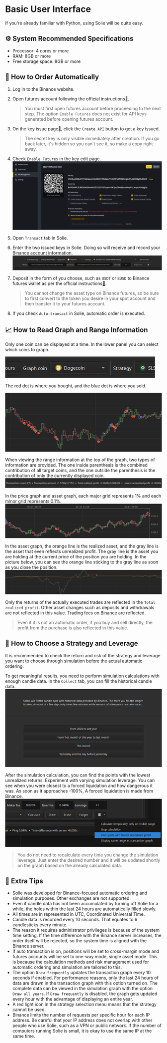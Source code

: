 # Basic User Interface

If you're already familiar with Python, using Solie will be quite easy.

## ⚙️ System Recommended Specifications

- Processor: 4 cores or more
- RAM: 8GB or more
- Free storage space: 8GB or more

## 🛒 How to Order Automatically

1. Log in to the Binance website.
1. Open futures account following the official instructions[🔗](https://www.binance.com/en/support/faq/360033772992).

   > You must first open futures account before proceeding to the next step. The option `Enable Futures` does not exist for API keys generated before opening futures account.

1. On the key issue page[🔗](https://www.binance.com/en/my/settings/api-management), click the `Create API` button to get a key issued.

   > The secret key is only visible immediately after creation. If you go back later, it's hidden so you can't see it, so make a copy right away.

1. Check `Enable Futures` in the key edit page.
   ![](assets/example_008.png)
1. Open `Transact` tab in Solie.
1. Enter the two issued keys in Solie. Doing so will receive and record your Binance account information.
   ![](assets/example_009.png)
1. Deposit in the form of you choose, such as `USDT` or `BUSD` to Binance futures wallet as per the official instructions[🔗](https://www.binance.com/en/support/faq/360033773532).

   > You cannot change the asset type on Binance futures, so be sure to first convert to the token you desire in your spot account and then transfer it to your futures account.

1. If you check `Auto-transact` in Solie, automatic order is executed.

## 📈 How to Read Graph and Range Information

Only one coin can be displayed at a time. In the lower panel you can select which coins to graph.

![](assets/example_023.png)

The red dot is where you bought, and the blue dot is where you sold.

![](assets/example_025.png)

When viewing the range information at the top of the graph, two types of information are provided. The one inside parenthesis is the combined contribution of all target coins, and the one outside the parenthesis is the contribution of only the currently displayed coin.
![](assets/example_022.png)

In the price graph and asset graph, each major grid represents 1% and each minor grid represents 0.1%.
![](assets/example_026.png)

In the asset graph, the orange line is the realized asset, and the gray line is the asset that even reflects unrealized profit. The gray line is the asset you are holding at the current price of the position you are holding. In the picture below, you can see the orange line sticking to the gray line as soon as you close the position.
![](assets/example_035.png)

Only the returns of the actually executed trades are reflected in the `Total realized profit`. Other asset changes such as deposits and withdrawals are not reflected in this value. Trading fees on Binance are reflected.

> Even if it is not an automatic order, if you buy and sell directly, the profit from the purchase is also reflected in this value.

## 🎯 How to Choose a Strategy and Leverage

It is recommended to check the return and risk of the strategy and leverage you want to choose through simulation before the actual automatic ordering.

To get meaningful results, you need to perform simulation calculations with enough candle data. In the `Collect` tab, you can fill the historical candle data.
![](assets/example_028.png)

After the simulation calculation, you can find the points with the lowest unrealized returns. Experiment with varying simulation leverage. You can see when you were closest to a forced liquidation and how dangerous it was. As soon as it approaches -100%, A forced liquidation is made from Binance.
![](assets/example_029.png)

> You do not need to recalculate every time you change the simulation leverage. Just enter the desired number and it will be updated shortly on the graph based on the already calculated data.

## 🧾 Extra Tips

- Solie was developed for Binance-focused automatic ordering and simulation purposes. Other exchanges are not supported.
- Even if candle data has not been accumulated by turning off Solie for a while, the holes within the last 24 hours are automatically filled slowly.
- All times are in represented in UTC, Coordinated Universal Time.
- Candle data is recorded every 10 seconds. That equates to 6 candlesticks every minute.
- The reason it requires administrator privileges is because of the system time setting. If the time difference with the Binance server increases, the order itself will be rejected, so the system time is aligned with the Binance server.
- If auto transaction is on, positions will be set to cross-margin mode and futures accounts will be set to one-way mode, single asset mode. This is because the calculation methods and risk management used for automatic ordering and simulation are tailored to this.
- The option `Draw frequently` updates the transaction graph every 10 seconds if enabled. For performance reasons, only the last 24 hours of data are drawn in the transaction graph with this option turned on. The complete data can be viewed in the simulation graph with the option `Draw all years`. If `Draw frequently` is disabled, the graph gets updated every hour with the advantage of displaying an entire year.
- A red light icon in the strategy selection menu means that the strategy cannot be used.
- Binance limits the number of requests per specific hour for each IP address. Be careful that your IP address does not overlap with other people who use Solie, such as a VPN or public network. If the number of computers running Solie is small, it is okay to use the same IP at the same time.
